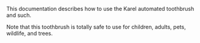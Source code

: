 This documentation describes how to use the Karel automated toothbrush and such.

Note that this toothbrush is totally safe to use for children, adults, pets, wildlife, and trees.
